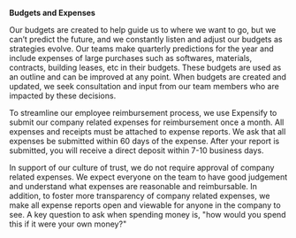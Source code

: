 **Budgets and Expenses**

Our budgets are created to help guide us to where we want to go, but we can’t predict the future, and we constantly listen and adjust our budgets as strategies evolve. Our teams make quarterly predictions for the year and include expenses of large purchases such as softwares, materials, contracts, building leases, etc in their budgets. These budgets are used as an outline and can be improved at any point. When budgets are created and updated, we seek consultation and input from our team members who are impacted by these decisions. 

To streamline our employee reimbursement process, we use Expensify to submit our company related expenses for reimbursement once a month. All expenses and receipts must be attached to expense reports. We ask that all expenses be submitted within 60 days of the expense. After your report is submitted, you will receive a direct deposit within 7-10 business days. 

In support of our culture of trust, we do not require approval of company related expenses. We expect everyone on the team to have good judgement and understand what expenses are reasonable and reimbursable. In addition, to foster more transparency of company related expenses, we make all expense reports open and viewable for anyone in the company to see. A key question to ask when spending money is, "how would you spend this if it were your own money?"
